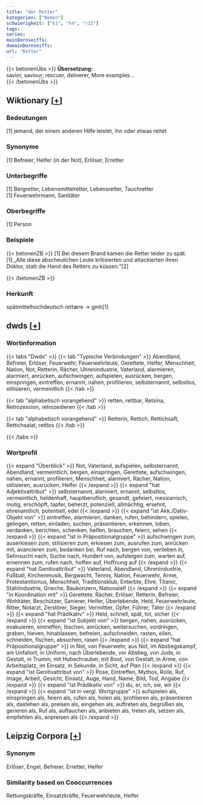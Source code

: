 ```yaml
---
title: "der Retter"
kategorien: ["Nomen"]
schwierigkeit: ["k1", "h4", "r12"]
tags:
series:
mainDornseiffs:
domainDornseiffs:
url: "Retter"
---
```


{{< betonenÜbs >}}
**Übersetzung:**  
savior, saviour, rescuer, deliverer, More examples...  
{{< /betonenÜbs >}}

## Wiktionary [[+](https://de.wiktionary.org/wiki/Retter)]

### Bedeutungen
[1] jemand, der einem anderen Hilfe leistet, ihn oder etwas rettet  

### Synonyme
[1] Befreier, Helfer (in der Not), Erlöser, Erretter  

### Unterbegriffe
[1] Bergretter, Lebensmittelretter, Lebensretter, Tauchretter  
[1] Feuerwehrmann, Sanitäter  

### Oberbegriffe
[1] Person  

### Beispiele
{{< betonenZB >}}
[1] Bei diesem Brand kamen die Retter leider zu spät.  
[1] „Alle diese abscheulichen Leute kritisierten und attackierten ihren Doktor, statt die Hand des Retters zu küssen.“[2]  

{{< /betonenZB >}}
### Herkunft
spätmittelhochdeutsch rettære → gmh[1]  



## dwds [[+](https://www.dwds.de/wb/Retter)]

### Wortinformation
{{< tabs "Dwds" >}}
{{< tab "Typische Verbindungen" >}}
Abendland, Befreier, Erlöser, Feuerwehr, Feuerwehrleute, Gerettete, Helfer, Menschheit, Nation, Not, Retterin, Rächer, Uhrenindustrie, Vaterland, alarmieren, alarmiert, anrücken, aufschwingen, aufspielen, ausrücken, bergen, einspringen, eintreffen, ernannt, nahen, profilieren, selbsternannt, selbstlos, stilisieren, vermeintlich
{{< /tab >}}

{{< tab "alphabetisch vorangehend" >}}
retten, rettbar, Retsina, Retrozession, retrozedieren
{{< /tab >}}

{{< tab "alphabetisch vorangehend" >}}
Retterin, Rettich, Rettichsaft, Rettichsalat, rettlos
{{< /tab >}}

{{< /tabs >}}

### Wortprofil
{{< expand "Überblick" >}} Not, Vaterland, aufspielen, selbsternannt, Abendland, vermeintlich, bergen, einspringen, Gerettete, aufschwingen, nahen, ernannt, profilieren, Menschheit, alarmiert, Rächer, Nation, stilisieren, ausrücken, Helfer {{< /expand >}}
{{< expand "hat Adjektivattribut" >}} selbsternannt, alarmiert, ernannt, selbstlos, vermeintlich, heldenhaft, hauptberuflich, gesandt, gefeiert, messianisch, mutig, erschöpft, tapfer, beherzt, potenziell, allmächtig, ersehnt, ehrenamtlich, potentiell, edel {{< /expand >}}
{{< expand "ist Akk./Dativ-Objekt von" >}} eintreffen, alarmieren, danken, rufen, behindern, spielen, gelingen, retten, einladen, suchen, präsentieren, erkennen, loben, verdanken, berichten, schenken, helfen, brauchen, feiern, sehen {{< /expand >}}
{{< expand "ist in Präpositionalgruppe" >}} aufschwingen zum, auserkiesen zum, stilisieren zum, erkiesen zum, ausrufen zum, anrücken mit, avancieren zum, bedanken bei, Ruf nach, bergen von, verlieben in, Sehnsucht nach, Suche nach, Hundert von, aufsteigen zum, warten auf, ernennen zum, rufen nach, hoffen auf, Hoffnung auf {{< /expand >}}
{{< expand "hat Genitivattribut" >}} Vaterland, Abendland, Uhrenindustrie, Fußball, Kirchenmusik, Bergwacht, Tennis, Nation, Feuerwehr, Arme, Protestantismus, Menschheit, Traditionsklub, Enterbte, Ehre, Titanic, Stahlindustrie, Grieche, Baukonzern, Nationalelf {{< /expand >}}
{{< expand "in Koordination mit" >}} Gerettete, Rächer, Erlöser, Retterin, Befreier, Wohltäter, Beschützer, Sanierer, Helfer, Überlebende, Held, Feuerwehrleute, Ritter, Notarzt, Zerstörer, Sieger, Vermittler, Opfer, Führer, Täter {{< /expand >}}
{{< expand "hat Prädikativ" >}} Held, schnell, spät, tot, sicher {{< /expand >}}
{{< expand "ist Subjekt von" >}} bergen, nahen, ausrücken, evakuieren, eintreffen, löschen, anrücken, weitersuchen, vordringen, graben, hieven, hinablassen, befreien, aufschneiden, rasten, eilen, schneiden, fischen, absuchen, rasen {{< /expand >}}
{{< expand "hat Präpositionalgruppe" >}} in Not, von Feuerwehr, aus Not, im Abstiegskampf, am Unfallort, in Uniform, nach Überlebende, vor Abstieg, von Jude, in Gestalt, in Trumm, mit Hubschrauber, mit Boot, von Gestalt, in Arme, von Arbeitsplatz, im Einsatz, in Sekunde, in Sicht, auf Plan {{< /expand >}}
{{< expand "ist Genitivattribut von" >}} Pose, Eintreffen, Mythos, Rolle, Ruf, Image, Arbeit, Gesicht, Einsatz, Auge, Hand, Name, Bild, Tod, Angabe {{< /expand >}}
{{< expand "ist Prädikativ von" >}} du, er, ich, sie, wir {{< /expand >}}
{{< expand "ist in vergl. Wortgruppe" >}} aufspielen als, einspringen als, feiern als, rufen als, holen als, profilieren als, präsentieren als, dastehen als, preisen als, eingehen als, auftreten als, begrüßen als, gerieren als, Ruf als, auftauchen als, anbieten als, treten als, setzen als, empfehlen als, anpreisen als {{< /expand >}}

## Leipzig Corpora [[+](https://corpora.uni-leipzig.de/en/res?word=Retter&corpusId=deu_newscrawl-public_2018)]


### Synonym
Erlöser, Engel, Befreier, Erretter, Helfer


### Similarity based on Cooccurrences
Rettungskräfte, Einsatzkräfte, Feuerwehrleute, Helfer

